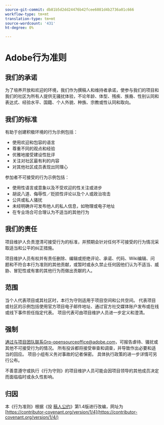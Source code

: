 ```yaml
---
source-git-commit: db81b5d2dd24476b42fcee6081d4b2736a01c666
workflow-type: tm+mt
translation-type: tm+mt
source-wordcount: '431'
ht-degree: 0%

---
```

# Adobe行为准则

## 我们的承诺

为了培养开放和欢迎的环境，我们作为撰稿人和维持者承诺，使参与我们的项目和我们的社区为所有人提供无骚扰体验，不论年龄、体型、残疾、族裔、性别认同和表达式、经验水平、国籍、个人外貌、种族、宗教或性认同和取向。

## 我们的标准

有助于创建积极环境的行为示例包括：

* 使用欢迎和包容的语言
* 尊重不同的观点和经验
* 优雅地接受建设性批评
* 关注对社区最有利的内容
* 对其他社区成员表现出同理心

参加者不可接受的行为示例包括：

* 使用性语言或意象以及不受欢迎的性关注或进步
* 胡说八道、侮辱性／贬损性评论以及个人或政治攻击
* 公共或私人骚扰
* 未经明确许可发布他人的私人信息，如物理或电子地址
* 在专业场合可合理认为不适当的其他行为

## 我们的责任

项目维护人负责澄清可接受行为的标准，并预期会针对任何不可接受的行为情况采取适当和公平的纠正措施。

项目维护人员有权并有责任删除、编辑或拒绝评论、承诺、代码、Wiki编辑、问题和不符合本行为准则的其他贡献，或暂时或永久禁止任何因他们认为不适当、威胁、冒犯性或有害的其他行为而做出贡献的人。

## 范围

当个人代表项目或其社区时，本行为守则适用于项目空间和公共空间。 代表项目或社区的示例包括使用官方项目电子邮件地址、通过官方社交媒体账户发布或在线或线下事件担任指定代表。 项目代表可由项目维护人员进一步定义和澄清。

## 强制

通过与项目团队联系Grp-opensourceoffice@adobe.com，可报告虐待、骚扰或其他不可接受行为的情况。 所有投诉都将接受审查和调查，并导致作出必要和适当的回应。 项目小组有义务对事故的记者保密。
具体执行政策的进一步详情可另行公布。

不善意遵守或执行《行为守则》的项目维护人员可能会因项目领导的其他成员决定而面临临时或永久性影响。

## 归因

本《行为准则》根据《投 [稿人公约](https://contributor-covenant.org)》第1.4版进行改编，网址为 [https://contributor-covenant.org/version/1/4](https://contributor-covenant.org/version/1/4/)
